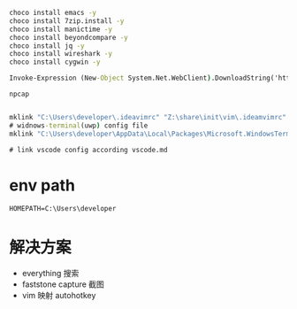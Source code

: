 ```bat
choco install emacs -y
choco install 7zip.install -y
choco install manictime -y
choco install beyondcompare -y
choco install jq -y
choco install wireshark -y
choco install cygwin -y
```

```bat
Invoke-Expression (New-Object System.Net.WebClient).DownloadString('https://get.scoop.sh')
```

``` manually
npcap
```


```bat

mklink "C:\Users\developer\.ideavimrc" "Z:\share\init\vim\.ideamvimrc"
# widnows-terminal(uwp) config file
mklink "C:\Users\developer\AppData\Local\Packages\Microsoft.WindowsTerminal_8wekyb3d8bbwe\LocalState\settings.json" "Z:\share\init\windows\windows-terminal-uwp\settings.json"

# link vscode config according vscode.md
```

# env path
```bat
HOMEPATH=C:\Users\developer
```
# 解决方案
- everything 搜索
- faststone capture 截图
- vim 映射 autohotkey